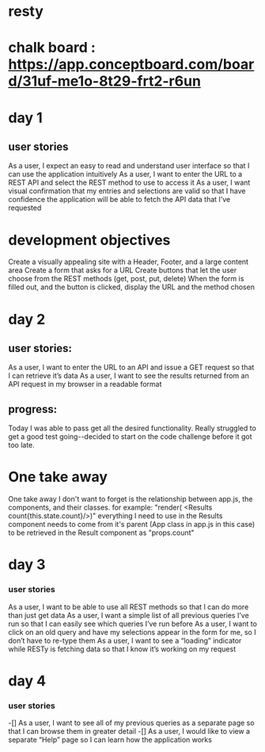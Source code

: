 # resty
# chalk board : https://app.conceptboard.com/board/31uf-me1o-8t29-frt2-r6un
# day 1
## user stories
As a user, I expect an easy to read and understand user interface so that I can use the application intuitively
As a user, I want to enter the URL to a REST API and select the REST method to use to access it
As a user, I want visual confirmation that my entries and selections are valid so that I have confidence the application will be able to fetch the API data that I’ve requested
# development objectives
Create a visually appealing site with a Header, Footer, and a large content area
Create a form that asks for a URL
Create buttons that let the user choose from the REST methods (get, post, put, delete)
When the form is filled out, and the button is clicked, display the URL and the method chosen

# day 2
## user stories:
As a user, I want to enter the URL to an API and issue a GET request so that I can retrieve it’s data
As a user, I want to see the results returned from an API request in my browser in a readable format

## progress:
Today I was able to pass get all the desired functionality. Really struggled to get a good test going--decided to start on the code challenge before it got too late. 
# One take away 
One take away I don't want to forget is the relationship between app.js, the components, and their classes. 
for example:
"render( <Results count{this.state.count}/>)" everything I need to use in the Results component needs to come from it's parent (App class in app.js in this case) to be retrieved in the Result component as "props.count"

# day 3
### user stories
As a user, I want to be able to use all REST methods so that I can do more than just get data
As a user, I want a simple list of all previous queries I’ve run so that I can easily see which queries I’ve run before
As a user, I want to click on an old query and have my selections appear in the form for me, so I don’t have to re-type them
As a user, I want to see a “loading” indicator while RESTy is fetching data so that I know it’s working on my request

# day 4
### user stories
-[] As a user, I want to see all of my previous queries as a separate page so that I can browse them in greater detail
-[] As a user, I would like to view a separate “Help” page so I can learn how the application works